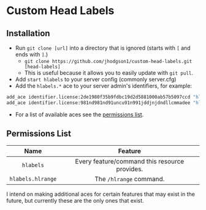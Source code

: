 # Custom Head Labels

## Installation

* Run `git clone [url]` into a directory that is ignored (starts with `[` and ends with `]`.)
  * `git clone https://github.com/jhodgson1/custom-head-labels.git [head-labels]`
  * This is useful because it allows you to easily update with `git pull`.
* Add `start hlabels` to your server config (commonly server.cfg)
* Add the `hlabels.*` ace to your server admin's identifiers, for example:

```sh
add_ace identifier.license:2de1980f35b9fdbc19d2d5881000ab57b5097ccd "hlabels.hlrange" allow # this gives them access to the /hlrange command.
add_ace identifier.license:981nd981nd91uncu91n991jddjnjdndllcmmadee "hlabels" allow # this gives them access to all features that this script provides.
```

* For a list of available aces see the [permissions list](https://github.com/JHodgson1/custom-head-labels/tree/master#permissions-list).

## Permissions List

|Name|Feature|
|:-:|:-:|
|`hlabels`|Every feature/command this resource provides.|
|`hlabels.hlrange`|The `/hlrange` command.|

I intend on making additional aces for certain features that may exist in the future, but currently these are the only ones that exist.